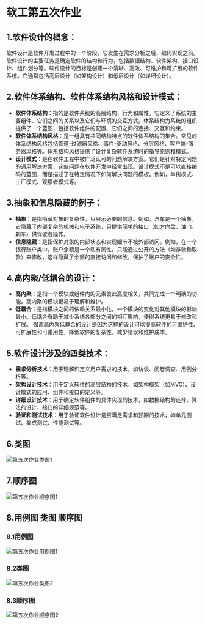 # 软工第五次作业

## **1.软件设计的概念**：

软件设计是软件开发过程中的一个阶段，它发生在需求分析之后，编码实现之前。软件设计的主要任务是确定软件的结构和行为，包括数据结构、软件架构、接口设计、组件划分等。软件设计的目标是创建一个清晰、高效、可维护和可扩展的软件系统。它通常包括高层设计（如架构设计）和低层设计（如详细设计）。

## **2.软件体系结构、软件体系结构风格和设计模式**：

- **软件体系结构**：指的是软件系统的高层结构、行为和属性。它定义了系统的主要组件、它们之间的关系以及它们与环境的交互方式。体系结构为系统的组织提供了一个蓝图，包括软件组件的配置、它们之间的连接、交互和约束。
- **软件体系结构风格**：是一组具有共同结构特点的软件体系结构的集合。常见的体系结构风格包括管道-过滤器风格、事件-驱动风格、分层风格、客户端-服务器风格等。体系结构风格提供了设计复杂软件系统时的指导原则和模式。
- **设计模式**：是在软件工程中被广泛认可的问题解决方案。它们是针对特定问题的通用解决方案，这些问题在软件开发中经常出现。设计模式不是可以直接编码的蓝图，而是描述了在特定情况下如何解决问题的模板。例如，单例模式、工厂模式、观察者模式等。

## **3.抽象和信息隐藏的例子**：

- **抽象**：是指隐藏对象的复杂性，只展示必要的信息。例如，汽车是一个抽象，它隐藏了内部复杂的机械和电子系统，只提供简单的接口（如方向盘、油门、刹车）供驾驶者操作。
- **信息隐藏**：是指保护对象的内部状态和实现细节不被外部访问。例如，在一个银行账户类中，账户余额是一个私有属性，只能通过公开的方法（如存款和取款）来修改，这样隐藏了余额的直接访问和修改，保护了账户的安全性。

## **4.高内聚/低耦合的设计**：

- **高内聚**：是指一个模块或组件内的元素彼此高度相关，共同完成一个明确的功能。高内聚的模块更易于理解和维护。
- **低耦合**：是指模块之间的依赖关系最小化，一个模块的变化对其他模块的影响最小。低耦合有助于减少系统各部分之间的相互影响，使得系统更易于修改和扩展。
强调高内聚低耦合的设计是因为这样的设计可以提高软件的可维护性、可扩展性和可重用性，降低软件的复杂性，减少错误和维护成本。

## **5.软件设计涉及的四类技术**：

- **需求分析技术**：用于理解和定义用户需求的技术，如访谈、问卷调查、用例分析等。
- **架构设计技术**：用于定义软件的高层结构的技术，如架构框架（如MVC）、设计模式的应用、组件和接口的定义等。
- **详细设计技术**：用于确定软件组件的具体实现的技术，如数据结构的选择、算法的设计、接口的详细规范等。
- **验证和测试技术**：用于验证软件设计是否满足需求和预期的技术，如单元测试、集成测试、性能测试等。

## 6.类图

![第五次作业类图1](C:\Users\谭博铭\Documents\Colleage\软件工程\图\\第五次作业\第五次作业类图1.png)

## 7.顺序图

![第五次作业顺序图1](C:\Users\谭博铭\Documents\Colleage\软件工程\图\第五次作业\第五次作业顺序图1.png)

## 8.用例图 类图 顺序图

### 8.1用例图

![第五次作业用例图1](C:\Users\谭博铭\Documents\Colleage\软件工程\图\第五次作业\第五次作业用例图1.png)

### 8.2类图

![第五次作业类图2](C:\Users\谭博铭\Documents\Colleage\软件工程\图\第五次作业\第五次作业类图2.png)

### 8.3顺序图

![第五次作业顺序图2](C:\Users\谭博铭\Documents\Colleage\软件工程\图\第五次作业\第五次作业顺序图2.png)

